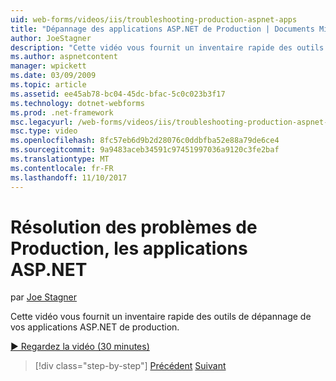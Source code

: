 ```yaml
---
uid: web-forms/videos/iis/troubleshooting-production-aspnet-apps
title: "Dépannage des applications ASP.NET de Production | Documents Microsoft"
author: JoeStagner
description: "Cette vidéo vous fournit un inventaire rapide des outils de dépannage de vos applications ASP.NET de production."
ms.author: aspnetcontent
manager: wpickett
ms.date: 03/09/2009
ms.topic: article
ms.assetid: ee45ab78-bc04-45dc-bfac-5c0c023b3f17
ms.technology: dotnet-webforms
ms.prod: .net-framework
msc.legacyurl: /web-forms/videos/iis/troubleshooting-production-aspnet-apps
msc.type: video
ms.openlocfilehash: 8fc57eb6d9b2d28076c0ddbfba52e88a79de6ce4
ms.sourcegitcommit: 9a9483aceb34591c97451997036a9120c3fe2baf
ms.translationtype: MT
ms.contentlocale: fr-FR
ms.lasthandoff: 11/10/2017
---
```

<a name="troubleshooting-production-aspnet-apps"></a>Résolution des problèmes de Production, les applications ASP.NET
====================
par [Joe Stagner](https://github.com/JoeStagner)

Cette vidéo vous fournit un inventaire rapide des outils de dépannage de vos applications ASP.NET de production.

[&#9654; Regardez la vidéo (30 minutes)](https://channel9.msdn.com/Blogs/ASP-NET-Site-Videos/troubleshooting-production-aspnet-apps)

>[!div class="step-by-step"]
[Précédent](feature-specific-delegated-management.md)
[Suivant](creating-a-site-with-iis7-manager.md)

